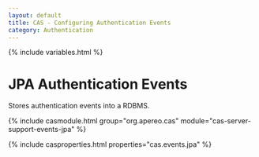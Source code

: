 ```yaml
---
layout: default
title: CAS - Configuring Authentication Events
category: Authentication
---
```

{% include variables.html %}

# JPA Authentication Events

Stores authentication events into a RDBMS.

{% include casmodule.html group="org.apereo.cas" module="cas-server-support-events-jpa" %}

{% include casproperties.html properties="cas.events.jpa" %}
